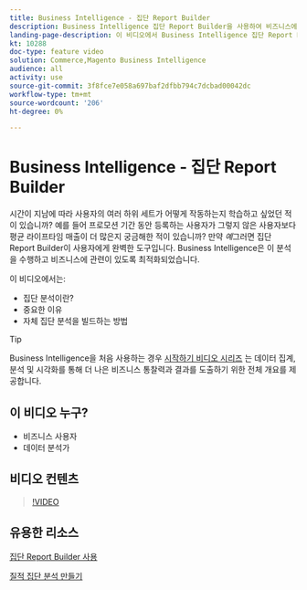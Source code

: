 ```yaml
---
title: Business Intelligence - 집단 Report Builder
description: Business Intelligence 집단 Report Builder을 사용하여 비즈니스에 관련된 최적화된 보고 및 분석을 만드는 방법을 알아봅니다.
landing-page-description: 이 비디오에서 Business Intelligence 집단 Report Builder을 사용하여 비즈니스에 관련된 최적화된 보고 및 분석을 만드는 방법을 알아봅니다.
kt: 10288
doc-type: feature video
solution: Commerce,Magento Business Intelligence
audience: all
activity: use
source-git-commit: 3f8fce7e058a697baf2dfbb794c7dcbad00042dc
workflow-type: tm+mt
source-wordcount: '206'
ht-degree: 0%

---
```


# Business Intelligence - 집단 Report Builder

시간이 지남에 따라 사용자의 여러 하위 세트가 어떻게 작동하는지 학습하고 싶었던 적이 있습니까? 예를 들어 프로모션 기간 동안 등록하는 사용자가 그렇지 않은 사용자보다 평균 라이프타임 매출이 더 많은지 궁금해한 적이 있습니까? 만약 _예_&#x200B;그러면 집단 Report Builder이 사용자에게 완벽한 도구입니다. Business Intelligence은 이 분석을 수행하고 비즈니스에 관련이 있도록 최적화되었습니다.

이 비디오에서는:

- 집단 분석이란?
- 중요한 이유
- 자체 집단 분석을 빌드하는 방법

>[!TIP]
>
>Business Intelligence을 처음 사용하는 경우 [시작하기 비디오 시리즈](1-overview.md) 는 데이터 집계, 분석 및 시각화를 통해 더 나은 비즈니스 통찰력과 결과를 도출하기 위한 전체 개요를 제공합니다.

## 이 비디오 누구?

- 비즈니스 사용자
- 데이터 분석가

## 비디오 컨텐츠

>[!VIDEO](https://video.tv.adobe.com/v/342407?quality=12&learn=on)

## 유용한 리소스

[집단 Report Builder 사용](https://docs.magento.com/mbi/data-analyst/dev-reports/cohort-rpt-bldr.html)

[질적 집단 분석 만들기](https://docs.magento.com/mbi/data-analyst/dev-reports/create-qual-cohort-analysis.html)
